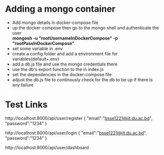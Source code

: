 # Adding a mongo container  

* Add mongo details in docker-compose file  
* up the docker-compose then go to the mongo shell and authenticate the user  
  **mongosh -u "rootUsernameInDockerCompose" -p "rootPassInDockerCompose"**
* set some variable in .env  
* create a config folder and add a environment file for variables(default+.env)  
* add a db.js file and use the mongo credentials there  
* use the db's export function to the in index.js  
* set the dependencies in the docker-compose file  
* adjust the db.js file to continously check for the db to be up if there is any failure  



# Test Links  

http://localhost:8000/api/user/register
{
  "email":"bsse1221@iit.du.ac.bd",
  "password":"1234"
}

http://localhost:8000/api/user/login
{
  "email":"bsse1221@iit.du.ac.bd",
  "password":"1234"
}

http://localhost:8000/api/user/dashboard